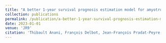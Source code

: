 ```yaml
---
title: "A better 1-year survival prognosis estimation model for amyotrophic lateral sclerosis using UMAP and regression ridge"
collection: publications
permalink: /publication/a-better-1-year-survival-prognosis-estimation-model-for-amyotrophic-lateral-sclerosis-using-umap-and
date: 2023-01-01
venue: 'JR9'
citation: 'Thibault Anani, François Delbot, Jean-François Pradat-Peyre, Pierre-François Pradat. "A better 1-year survival prognosis estimation model for amyotrophic lateral sclerosis using UMAP and regression ridge". JR9, 2023.'
---
```

